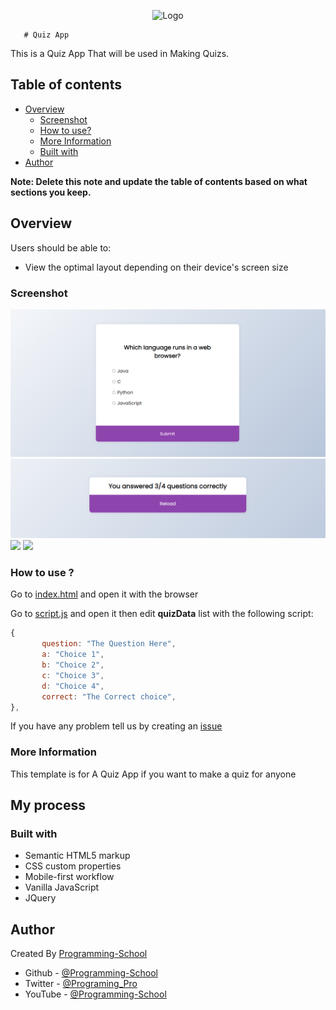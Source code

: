 <p align="center">
       <img src="./Logo.png" alt="Logo" />
       
       # Quiz App
</p>
This is a Quiz App That will be used in Making Quizs.

## Table of contents

- [Overview](#overview)
  - [Screenshot](#screenshot)
  - [How to use?](#how-to-use)
  - [More Information](#more-information)
  - [Built with](#built-with)
- [Author](#author)

**Note: Delete this note and update the table of contents based on what sections you keep.**

## Overview

Users should be able to:

- View the optimal layout depending on their device's screen size

### Screenshot

![Question Interface Card](./question-interface.png)
![Results Card](./result.png)
![](./Screenshot-Web.jpg)
![](./Screenshot-Mobile.jpg)

### How to use ?

Go to [index.html](index.html) and open it with the browser

Go to [script.js](script.js) and open it then edit **quizData** list with the following script:

```js
{
       question: "The Question Here",
       a: "Choice 1",
       b: "Choice 2",
       c: "Choice 3",
       d: "Choice 4",
       correct: "The Correct choice",
},
```

If you have any problem tell us by creating an [issue](https://github.com/mudit023/templates/issues/new/choose)

### More Information

This template is for A Quiz App if you want to make a quiz for anyone

## My process

### Built with

- Semantic HTML5 markup
- CSS custom properties
- Mobile-first workflow
- Vanilla JavaScript
- JQuery

## Author

Created By [Programming-School](https://www.github.com/Programing-School)

- Github - [@Programming-School](https://www.github.com/Programing-School)
- Twitter - [@Programing_Pro](https://www.twitter.com/Programing_Pro)
- YouTube - [@Programming-School](https://www.youtube.com/channel/UC1YTVmV31RZV2oie1kKpJkw)
